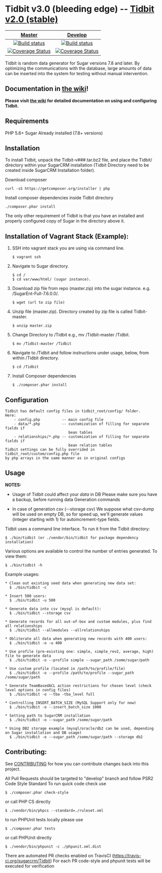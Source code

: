 Tidbit v3.0 (bleeding edge) -- [Tidbit v2.0 (stable)](https://github.com/sugarcrm/Tidbit/tree/v2.0.0) 
===========

| [Master][Master] | [Develop][Develop] |
|:----------------:|:----------:|
| [![Build status][Master image]][Master] | [![Build status][Develop image]][Develop] |
| [![Coverage Status][Master coverage image]][Master coverage] | [![Coverage Status][Develop coverage image]][Develop coverage] |

Tidbit is random data generator for Sugar versions 7.8 and later.  By optimizing
the communications with the database, large amounts of data can be inserted
into the system for testing without manual intervention.

Documentation in [the wiki](https://github.com/sugarcrm/Tidbit/wiki)!
------------------
**Please visit [the wiki](https://github.com/sugarcrm/Tidbit/wiki) for detailed documentation on using and configuring Tidbit.**

Requirements
------------
PHP 5.6+
Sugar Already installed (7.8+ versions)

Installation
------------
To install Tidbit, unpack the Tidbit-v###.tar.bz2 file, and place the Tidbit/
directory within your SugarCRM installation (Tidbit Directory need to be created inside SugarCRM Installation folder).

Download composer
```
curl -sS https://getcomposer.org/installer | php
```

Install composer dependencies inside Tidbit directory
```
./composer.phar install
```

The only other requirement of Tidbit is that you have an installed and properly
configured copy of Sugar in the directory above it.

Installation of Vagrant Stack (Example):
------------

1. SSH into vagrant stack you are using via command line.
    ```
    $ vagrant ssh
    ```

2. Navigate to Sugar directory. 
    ```
    $ cd /
    $ cd var/www/html/ (sugar instance).
    ```
    
3. Download zip file from repo (master.zip) into the sugar instance. e.g. /SugarEnt-Full-7.6.0.0/.
    ```
    $ wget (url to zip file)
    ```
    
4. Unzip file (master.zip). Directory created by zip file is called Tidbit-master.
    ```
    $ unzip master.zip
    ```
    
5. Change Directory to /Tidbit e.g., mv /Tidbit-master /Tidbit.
    ```
    $ mv /Tidbit-master /Tidbit
    ```
    
6. Navigate to /Tidbit and follow instructions under usage, below, from within /Tidbit directory.
    ```
    $ cd /Tidbit
    ```
    
7. Install Composer dependencies
    ```
    $ ./composer.phar install
    ```
    
Configuration
-------------
    Tidbit has default config files in tidbit_root/config/ folder.
    Here:
        - config.php          -- main config file
        - data/*.php          -- customization of filling for separate fields if
                                 bean tables
        - relationships/*.php -- customization of filling for separate fields if
                                 bean relation tables
    Tidbit settings can be fully overrided in tidbit_root/custom/config.php file
    by php arrays in the same manner as in original configs

Usage
-----
**NOTES:** 

* Usage of Tidbit could affect your _data_ in DB
Please make sure you have a backup, before running data Generation commands

* In case of generation csv (--storage csv)
We suppose what csv-dump will be used on empty DB, so for speed up, we'll generate
values (integer starting with 1) for autoincrement-type fields.

Tidbit uses a command line interface.  To run it from the Tidbit directory:

    $ ./bin/tidbit (or ./vendor/bin/tidbit for package dependency installation)

Various options are available to control the number of entries generated.
To view them:

    $ ./bin/tidbit -h

Example usages:

    * Clean out existing seed data when generating new data set:
      $ ./bin/tidbit -c

    * Insert 500 users:
      $ ./bin/tidbit -u 500
      
    * Generate data into csv (mysql is default):
      $ ./bin/tidbit --storage csv

    * Generate records for all out-of-box and custom modules, plus find all relationships
      $ ./bin/tidbit --allmodules --allrelationships

    * Obliterate all data when generating new records with 400 users:
      $ ./bin/tidbit -o -u 400

    * Use profile (pre-existing one: simple, simple_rev2, average, high) file to generate data
      $ ./bin/tidbit -o --profile simple --sugar_path /some/sugar/path

    * Use custom profile (located in /path/to/profile/file)
      $ ./bin/tidbit -o --profile /path/to/profile --sugar_path /some/sugar/path

    * Generate TeamBasedACL action restrictions for chosen level (check level options in config files)
      $ ./bin/tidbit -o --tba -tba_level full
      
    * Controlling INSERT_BATCH_SIZE (MySQL Support only for now)
      $ ./bin/tidbit -o --insert_batch_size 1000

    * Setting path to SugarCRM installation
      $ ./bin/tidbit -o --sugar_path /some/sugar/path

    * Using DB2 storage example (mysql/oracle/db2 can be used, depending on Sugar installation and DB usage)
      $ ./bin/tidbit -o --sugar_path /some/sugar/path --storage db2

Contributing:
------------
See [CONTRIBUTING](CONTRIBUTING.md) for how you can contribute changes back into this project.

All Pull Requests should be targeted to "develop" branch and follow PSR2 Code Style Standard
To run quick code check use

    $ ./composer.phar check-style

or call PHP CS directly

    $ ./vendor/bin/phpcs --standard=./ruleset.xml
    
to run PHPUnit tests locally please use

    $ ./composer.phar tests
    
or call PHPUnit directly

    $ ./vendor/bin/phpunit -c ./phpunit.xml.dist
    
There are automated PR checks enabled on TravisCI (https://travis-ci.org/sugarcrm/Tidbit)
For each PR code-style and phpunit tests will be executed for verification

  [Master image]: https://api.travis-ci.org/sugarcrm/Tidbit.svg?branch=master
  [Master]: https://travis-ci.org/sugarcrm/Tidbit
  [Master coverage image]: https://coveralls.io/repos/github/sugarcrm/Tidbit/badge.svg?branch=master
  [Master coverage]: https://coveralls.io/github/sugarcrm/Tidbit?branch=master
  [Develop image]: https://api.travis-ci.org/sugarcrm/Tidbit.svg?branch=develop
  [Develop]: https://github.com/sugarcrm/Tidbit/tree/develop
  [Develop coverage image]: https://coveralls.io/repos/github/sugarcrm/Tidbit/badge.svg?branch=develop
  [Develop coverage]: https://coveralls.io/github/sugarcrm/Tidbit?branch=develop

